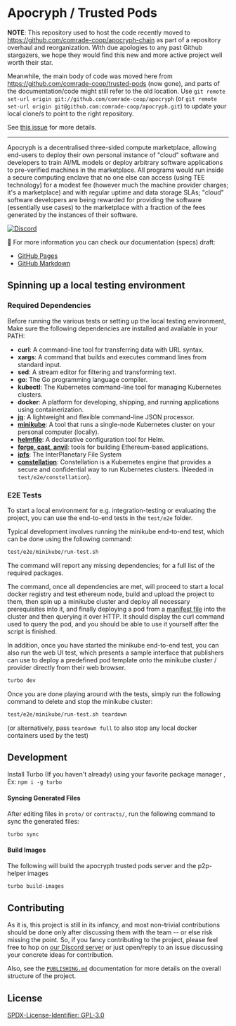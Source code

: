 # Apocryph / Trusted Pods

**NOTE**: This repository used to host the code recently moved to https://github.com/comrade-coop/apocryph-chain as part of a repository overhaul and reorganization. With due apologies to any past Github stargazers, we hope they would find this new and more active project well worth their star.

Meanwhile, the main body of code was moved here from https://github.com/comrade-coop/trusted-pods (now gone), and parts of the documentation/code might still refer to the old location. Use `git remote set-url origin git://github.com/comrade-coop/apocryph` (or `git remote set-url origin git@github.com:comrade-coop/apocryph.git`) to update your local clone/s to point to the right repository.

See [this issue](https://github.com/comrade-coop/apocryph/issues/14) for more details.

---

Apocryph is a decentralised three-sided compute marketplace, allowing end-users to deploy their own personal instance of "cloud" software and developers to train AI/ML models or deploy arbitrary software applications to pre-verified machines in the marketplace. All programs would run inside a secure computing enclave that no one else can access (using TEE technology) for a modest fee (however much the machine provider charges; it's a marketplace) and with regular uptime and data storage SLAs; "cloud" software developers are being rewarded for providing the software (essentially use cases) to the marketplace with a fraction of the fees generated by the instances of their software.

[![Discord](https://img.shields.io/badge/DISCORD-COMMUNITY-informational?style=for-the-badge&logo=discord)](https://discord.gg/C4e37Xhvt4)

:notebook: For more information you can check our documentation (specs) draft:
- [GitHub Pages](https://comrade-coop.github.io/apocryph)
- [GitHub Markdown](spec/SUMMARY.md)

## Spinning up a local testing environment
### Required Dependencies

Before running the various tests or setting up the local testing environment, Make sure the following dependencies are installed and available in your PATH:

- **curl**: A command-line tool for transferring data with URL syntax.
- **xargs**: A command that builds and executes command lines from standard input.
- **sed**: A stream editor for filtering and transforming text.
- **go**: The Go programming language compiler.
- **kubectl**: The Kubernetes command-line tool for managing Kubernetes clusters.
- **docker**: A platform for developing, shipping, and running applications using containerization.
- **[jq](https://jqlang.github.io/jq/)**: A lightweight and flexible command-line JSON processor.
- **[minikube](https://minikube.sigs.k8s.io/docs/start/)**: A tool that runs a single-node Kubernetes cluster on your personal computer (locally).
- **[helmfile](https://github.com/helmfile/helmfile)**: A declarative configuration tool for Helm.
- **[forge, cast, anvil](https://github.com/foundry-rs/foundry)**: tools for building Ethereum-based applications.
- **[ipfs](https://docs.ipfs.tech/install/ipfs-desktop/)**: The InterPlanetary File System
- **[constellation](https://docs.edgeless.systems/constellation/getting-started/first-steps-local)**: Constellation is a Kubernetes engine that provides a secure and confidential way to run Kubernetes clusters. (Needed in `test/e2e/constellation`).

### E2E Tests
To start a local environment for e.g. integration-testing or evaluating the project, you can use the end-to-end tests in the `test/e2e` folder.

Typical development involves running the minikube end-to-end test, which can be done using the following command:

```bash
test/e2e/minikube/run-test.sh
```

The command will report any missing dependencies; for a full list of the required packages.

The command, once all dependencies are met, will proceed to start a local docker registry and test ethereum node, build and upload the project to them, then spin up a minikube cluster and deploy all necessary prerequisites into it, and finally deploying a pod from a [manifest file](spec/MANIFEST.md) into the cluster and then querying it over HTTP. It should display the curl command used to query the pod, and you should be able to use it yourself after the script is finished.

In addition, once you have started the minikube end-to-end test, you can also run the web UI test, which presents a sample interface that publishers can use to deploy a predefined pod template onto the minikube cluster / provider directly from their web browser.

```bash
turbo dev
```

Once you are done playing around with the tests, simply run the following command to delete and stop the minikube cluster:

```bash
test/e2e/minikube/run-test.sh teardown
```

(or alternatively, pass `teardown full` to also stop any local docker containers used by the test)

## Development

Install Turbo (If you haven't already) using your favorite package manager , Ex: `npm i -g turbo`

#### Syncing Generated Files

After editing files in `proto/` or `contracts/`, run the following command to sync the generated files:

```sh
turbo sync
```

#### Build Images

The following will build the apocryph trusted pods server and the p2p-helper images

```sh
turbo build-images
```

  <!-- Note that while committing generated files is foreign to Nodejs/NPM, it's the usual way of life in the Go ecosystem, as packages are directly cloned from git rather than downloaded from the package manager. Here we are committing both in order to not require forge/protoc for JavaScript development when it's optional for Go development. -->

## Contributing

As it is, this project is still in its infancy, and most non-trivial contributions should be done only after discussing them with the team -- or else risk missing the point. So, if you fancy contributing to the project, please feel free to hop on [our Discord server](https://discord.gg/C4e37Xhvt4) or just open/reply to an issue discussing your concrete ideas for contribution.

Also, see the [`PUBLISHING.md`](spec/PUBLISHING.md) documentation for more details on the overall structure of the project.

## License

[SPDX-License-Identifier: GPL-3.0](./LICENSE.md)
